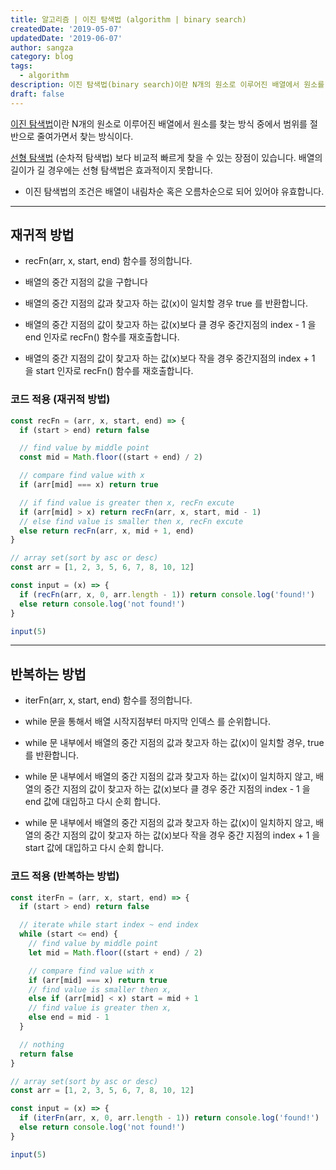 ```yaml
---
title: 알고리즘 | 이진 탐색법 (algorithm | binary search)
createdDate: '2019-05-07'
updatedDate: '2019-06-07'
author: sangza
category: blog
tags:
  - algorithm
description: 이진 탐색법(binary search)이란 N개의 원소로 이루어진 배열에서 원소를 찾는 방식 중에서 범위를 절반으로 줄여가면서 찾는 방식이다.
draft: false
---
```


[이진 탐색법](https://ko.wikipedia.org/wiki/이진_검색_알고리즘)이란
N개의 원소로 이루어진 배열에서 원소를 찾는 방식 중에서 범위를 절반으로 줄여가면서 찾는 방식이다.

[선형 탐색법](https://ko.wikipedia.org/wiki/순차_검색_알고리즘)
(순차적 탐색법) 보다 비교적 빠르게 찾을 수 있는 장점이 있습니다.
배열의 길이가 길 경우에는 선형 탐색법은 효과적이지 못합니다.

- 이진 탐색법의 조건은 배열이 내림차순 혹은 오름차순으로 되어 있어야 유효합니다.

---

## 재귀적 방법

- recFn(arr, x, start, end) 함수를 정의합니다.

- 배열의 중간 지점의 값을 구합니다

- 배열의 중간 지점의 값과 찾고자 하는 값(x)이 일치할 경우 true 를 반환합니다.

- 배열의 중간 지점의 값이 찾고자 하는 값(x)보다 클 경우 중간지점의 index - 1
  을 end 인자로 recFn() 함수를 재호출합니다.

- 배열의 중간 지점의 값이 찾고자 하는 값(x)보다 작을 경우 중간지점의 index + 1
  을 start 인자로 recFn() 함수를 재호출합니다.

### 코드 적용 (재귀적 방법)

```javascript
const recFn = (arr, x, start, end) => {
  if (start > end) return false

  // find value by middle point
  const mid = Math.floor((start + end) / 2)

  // compare find value with x
  if (arr[mid] === x) return true

  // if find value is greater then x, recFn excute
  if (arr[mid] > x) return recFn(arr, x, start, mid - 1)
  // else find value is smaller then x, recFn excute
  else return recFn(arr, x, mid + 1, end)
}

// array set(sort by asc or desc)
const arr = [1, 2, 3, 5, 6, 7, 8, 10, 12]

const input = (x) => {
  if (recFn(arr, x, 0, arr.length - 1)) return console.log('found!')
  else return console.log('not found!')
}

input(5)
```

---

## 반복하는 방법

- iterFn(arr, x, start, end) 함수를 정의합니다.

- while 문을 통해서 배열 시작지점부터 마지막 인덱스 를 순위합니다.

- while 문 내부에서 배열의 중간 지점의 값과 찾고자 하는 값(x)이 일치할 경우,
  true 를 반환합니다.

- while 문 내부에서 배열의 중간 지점의 값과 찾고자 하는 값(x)이 일치하지 않고,
  배열의 중간 지점의 값이 찾고자 하는 값(x)보다 클 경우
  중간 지점의 index - 1 을 end 값에 대입하고 다시 순회 합니다.

- while 문 내부에서 배열의 중간 지점의 값과 찾고자 하는 값(x)이 일치하지 않고,
  배열의 중간 지점의 값이 찾고자 하는 값(x)보다 작을 경우
  중간 지점의 index + 1 을 start 값에 대입하고 다시 순회 합니다.

### 코드 적용 (반복하는 방법)

```javascript
const iterFn = (arr, x, start, end) => {
  if (start > end) return false

  // iterate while start index ~ end index
  while (start <= end) {
    // find value by middle point
    let mid = Math.floor((start + end) / 2)

    // compare find value with x
    if (arr[mid] === x) return true
    // find value is smaller then x,
    else if (arr[mid] < x) start = mid + 1
    // find value is greater then x,
    else end = mid - 1
  }

  // nothing
  return false
}

// array set(sort by asc or desc)
const arr = [1, 2, 3, 5, 6, 7, 8, 10, 12]

const input = (x) => {
  if (iterFn(arr, x, 0, arr.length - 1)) return console.log('found!')
  else return console.log('not found!')
}

input(5)
```
